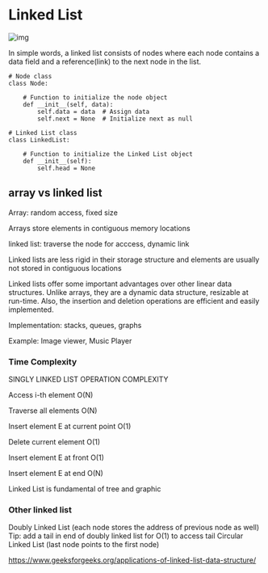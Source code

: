# Linked List

![img](https://media.geeksforgeeks.org/wp-content/cdn-uploads/gq/2013/03/Linkedlist.png)

In simple words, a linked list consists of nodes where each node contains a data field and a reference(link) to the next node in the list.

```
# Node class
class Node:
  
    # Function to initialize the node object
    def __init__(self, data):
        self.data = data  # Assign data
        self.next = None  # Initialize next as null
  
# Linked List class
class LinkedList:
    
    # Function to initialize the Linked List object
    def __init__(self): 
        self.head = None
```




## array vs linked list

Array: random access, fixed size

Arrays store elements in contiguous memory locations

linked list: traverse the node for acccess, dynamic link

Linked lists are less rigid in their storage structure and elements are usually not stored in contiguous locations

Linked lists offer some important advantages over other linear data structures. Unlike arrays, they are a dynamic data structure, resizable at run-time. Also, the insertion and deletion operations are efficient and easily implemented.


Implementation: stacks, queues, graphs

Example: Image viewer, Music Player 


### Time Complexity

SINGLY LINKED LIST OPERATION	  COMPLEXITY

Access i-th element	            O(N)

Traverse all elements	            O(N)

Insert element E at current point O(1)

Delete current element	        O(1)

Insert element E at front	        O(1)

Insert element E at end	        O(N)


Linked List is fundamental of tree and graphic


### Other linked list

Doubly Linked List (each node stores the address of previous node as well)
   Tip: add a tail in end of doubly linked list for O(1) to access tail
Circular Linked List (last node points to the first node)


https://www.geeksforgeeks.org/applications-of-linked-list-data-structure/
